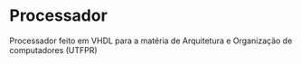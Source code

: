 # Processador
Processador feito em VHDL para a matéria de Arquitetura e Organização de computadores (UTFPR)

